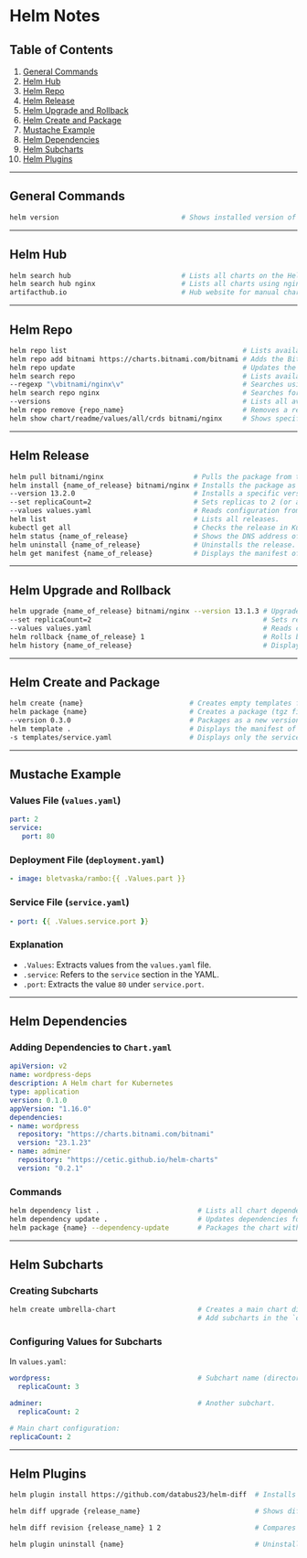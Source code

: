 
# Helm Notes

## Table of Contents
1. [General Commands](#general-commands)
2. [Helm Hub](#helm-hub)
3. [Helm Repo](#helm-repo)
4. [Helm Release](#helm-release)
5. [Helm Upgrade and Rollback](#helm-upgrade-and-rollback)
6. [Helm Create and Package](#helm-create-and-package)
7. [Mustache Example](#mustache-example)
8. [Helm Dependencies](#helm-dependencies)
9. [Helm Subcharts](#helm-subcharts)
10. [Helm Plugins](#helm-plugins)

---

## General Commands

```bash
helm version                              # Shows installed version of Helm.
```

---

## Helm Hub

```bash
helm search hub                           # Lists all charts on the Helm Hub.
helm search hub nginx                     # Lists all charts using nginx on the Helm Hub.
artifacthub.io                            # Hub website for manual chart search.
```

---

## Helm Repo

```bash
helm repo list                                           # Lists available repositories.
helm repo add bitnami https://charts.bitnami.com/bitnami # Adds the Bitnami repository (from artifacthub.io).
helm repo update                                         # Updates the local cache after adding repositories.
helm search repo                                         # Lists available packages in repositories.
--regexp "\vbitnami/nginx\v"                             # Searches using regex.
helm search repo nginx                                   # Searches for nginx in repositories.
--versions                                               # Lists all available versions.
helm repo remove {repo_name}                             # Removes a repository.
helm show chart/readme/values/all/crds bitnami/nginx     # Shows specific details of a chart.
```

---

## Helm Release

```bash
helm pull bitnami/nginx                      # Pulls the package from the repository.
helm install {name_of_release} bitnami/nginx # Installs the package as a release with a specified name.
--version 13.2.0                             # Installs a specific version of the chart.
--set replicaCount=2                         # Sets replicas to 2 (or another configuration).
--values values.yaml                         # Reads configuration from a file.
helm list                                    # Lists all releases.
kubectl get all                              # Checks the release in Kubernetes.
helm status {name_of_release}                # Shows the DNS address of the release.
helm uninstall {name_of_release}             # Uninstalls the release.
helm get manifest {name_of_release}          # Displays the manifest of the release.
```

---

## Helm Upgrade and Rollback

```bash
helm upgrade {name_of_release} bitnami/nginx --version 13.1.3 # Upgrades a release to a new version.
--set replicaCount=2                                          # Sets replicas to 2 or other configurations.
--values values.yaml                                          # Reads configuration from a file.
helm rollback {name_of_release} 1                             # Rolls back to revision 1.
helm history {name_of_release}                                # Displays the history of changes for a release.
```

---

## Helm Create and Package

```bash
helm create {name}                          # Creates empty templates for a Helm package.
helm package {name}                         # Creates a package (tgz file).
--version 0.3.0                             # Packages as a new version and updates Chart.yaml.
helm template .                             # Displays the manifest of the current package.
-s templates/service.yaml                   # Displays only the service manifest.
```

---

## Mustache Example

### Values File (`values.yaml`)
```yaml
part: 2
service:
   port: 80
```

### Deployment File (`deployment.yaml`)
```yaml
- image: bletvaska/rambo:{{ .Values.part }}
```

### Service File (`service.yaml`)
```yaml
- port: {{ .Values.service.port }}
```

### Explanation
- `.Values`: Extracts values from the `values.yaml` file.
- `.service`: Refers to the `service` section in the YAML.
- `.port`: Extracts the value `80` under `service.port`.

---

## Helm Dependencies

### Adding Dependencies to `Chart.yaml`

```yaml
apiVersion: v2
name: wordpress-deps
description: A Helm chart for Kubernetes
type: application
version: 0.1.0
appVersion: "1.16.0"
dependencies:
- name: wordpress
  repository: "https://charts.bitnami.com/bitnami"
  version: "23.1.23"
- name: adminer
  repository: "https://cetic.github.io/helm-charts"
  version: "0.2.1"
```

### Commands

```bash
helm dependency list .                        # Lists all chart dependencies.
helm dependency update .                      # Updates dependencies for the chart.
helm package {name} --dependency-update       # Packages the chart with resolved dependencies.
```

---

## Helm Subcharts

### Creating Subcharts

```bash
helm create umbrella-chart                    # Creates a main chart directory.
                                              # Add subcharts in the `charts` directory. They will be released with the main chart.
```

### Configuring Values for Subcharts

In `values.yaml`:

```yaml
wordpress:                                    # Subchart name (directory name).
  replicaCount: 3

adminer:                                      # Another subchart.
  replicaCount: 2

# Main chart configuration:
replicaCount: 2
```

---

## Helm Plugins

```bash
helm plugin install https://github.com/databus23/helm-diff  # Installs the Helm Diff plugin.

helm diff upgrade {release_name}                            # Shows differences before upgrading.

helm diff revision {release_name} 1 2                       # Compares revisions 1 and 2.

helm plugin uninstall {name}                                # Uninstalls a plugin.
```

